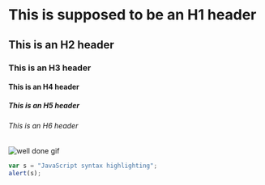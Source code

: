 # This is supposed to be an H1 header
## This is an H2 header
### This is an H3 header
#### This is an H4 header
##### This is an H5 header
###### This is an H6 header

![well done gif](https://1.bp.blogspot.com/-GMkpwlwpiak/Vvp132921MI/AAAAAAAAJHc/wjdpEU9VtYgGYbDSi2y3-GVlsBaZCOMTw/s1600/well-done-smiley.png%22)

```javascript
var s = "JavaScript syntax highlighting";
alert(s);
```
